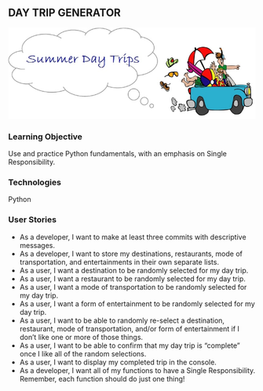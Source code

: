 ## DAY TRIP GENERATOR
![Summer Day Trips](./images/summer_trips.jpg)

### Learning Objective
Use and practice Python fundamentals, with an emphasis on Single Responsibility.

### Technologies
Python

### User Stories

- As a developer, I want to make at least three commits with descriptive messages. 
- As a developer, I want to store my destinations, restaurants, mode of transportation, and entertainments in their own separate lists. 
- As a user, I want a destination to be randomly selected for my day trip. 
- As a user, I want a restaurant to be randomly selected for my day trip. 
- As a user, I want a mode of transportation to be randomly selected for my day trip. 
- As a user, I want a form of entertainment to be randomly selected for my day trip. 
- As a user, I want to be able to randomly re-select a destination, restaurant, mode of transportation, and/or form of entertainment if I don’t like one or more of those things. 
- As a user, I want to be able to confirm that my day trip is “complete” once I like all of the random selections. 
- As a user, I want to display my completed trip in the console. 
- As a developer, I want all of my functions to have a Single Responsibility. Remember, each function should do just one thing!
